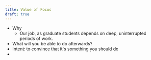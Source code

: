 ```yaml
---
title: Value of Focus
draft: true
---
```


- Why 
  - Our job, as graduate students depends on deep, uninterrupted periods of work. 
- What will you be able to do afterwards? 
- Intent: to convince that it's something you should do
- 